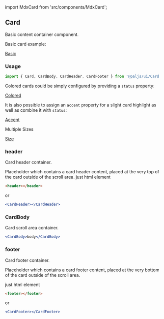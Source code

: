 import MdxCard from 'src/components/MdxCard';

<MdxCard>

## Card

Basic content container component.

Basic card example:

[Basic](demo://Basic.tsx)

</MdxCard>

<MdxCard>

### Usage

```js
import { Card, CardBody, CardHeader, CardFooter } from '@paljs/ui/Card';
```

Colored cards could be simply configured by providing a `status` property:

[Colored](demo://Colored.tsx)

It is also possible to assign an `accent` property for a slight card highlight as well as combine it with `status`:

[Accent](demo://Accent.tsx)

Multiple Sizes

[Size](demo://Size.tsx)

### header

Card header container.

Placeholder which contains a card header content, placed at the very top of the card outside of the scroll area.
just html element

```html
<header></header>
```

or

```jsx
<CardHeader></CardHeader>
```

### CardBody

Card scroll area container.

```jsx
<CardBody>body</CardBody>
```

### footer

Card footer container.

Placeholder which contains a card footer content, placed at the very bottom of the card outside of the scroll area.

just html element

```html
<footer></footer>
```

or

```jsx
<CardFooter></CardFooter>
```

</MdxCard>
